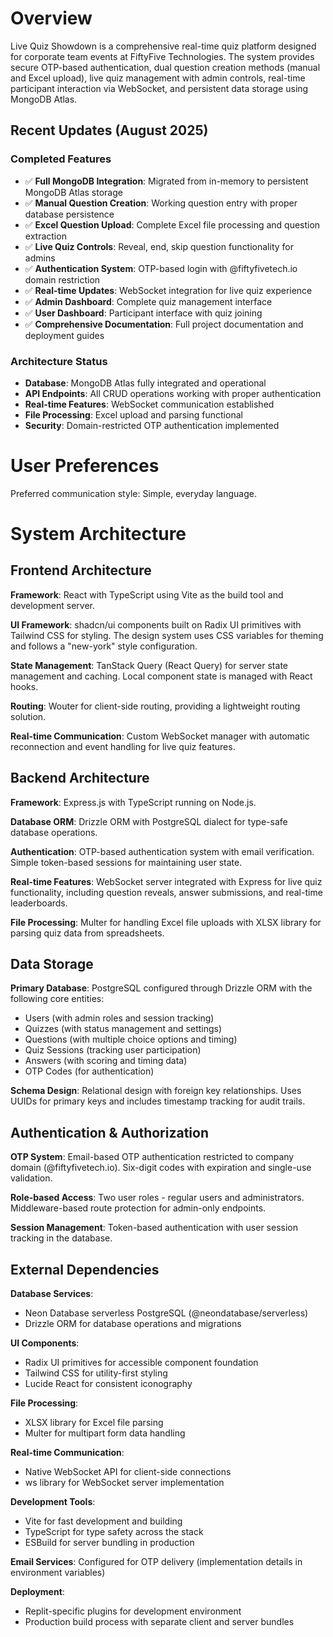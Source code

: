# Overview

Live Quiz Showdown is a comprehensive real-time quiz platform designed for corporate team events at FiftyFive Technologies. The system provides secure OTP-based authentication, dual question creation methods (manual and Excel upload), live quiz management with admin controls, real-time participant interaction via WebSocket, and persistent data storage using MongoDB Atlas.

## Recent Updates (August 2025)

### Completed Features
- ✅ **Full MongoDB Integration**: Migrated from in-memory to persistent MongoDB Atlas storage
- ✅ **Manual Question Creation**: Working question entry with proper database persistence  
- ✅ **Excel Question Upload**: Complete Excel file processing and question extraction
- ✅ **Live Quiz Controls**: Reveal, end, skip question functionality for admins
- ✅ **Authentication System**: OTP-based login with @fiftyfivetech.io domain restriction
- ✅ **Real-time Updates**: WebSocket integration for live quiz experience
- ✅ **Admin Dashboard**: Complete quiz management interface
- ✅ **User Dashboard**: Participant interface with quiz joining
- ✅ **Comprehensive Documentation**: Full project documentation and deployment guides

### Architecture Status
- **Database**: MongoDB Atlas fully integrated and operational
- **API Endpoints**: All CRUD operations working with proper authentication
- **Real-time Features**: WebSocket communication established
- **File Processing**: Excel upload and parsing functional
- **Security**: Domain-restricted OTP authentication implemented

# User Preferences

Preferred communication style: Simple, everyday language.

# System Architecture

## Frontend Architecture

**Framework**: React with TypeScript using Vite as the build tool and development server.

**UI Framework**: shadcn/ui components built on Radix UI primitives with Tailwind CSS for styling. The design system uses CSS variables for theming and follows a "new-york" style configuration.

**State Management**: TanStack Query (React Query) for server state management and caching. Local component state is managed with React hooks.

**Routing**: Wouter for client-side routing, providing a lightweight routing solution.

**Real-time Communication**: Custom WebSocket manager with automatic reconnection and event handling for live quiz features.

## Backend Architecture

**Framework**: Express.js with TypeScript running on Node.js.

**Database ORM**: Drizzle ORM with PostgreSQL dialect for type-safe database operations.

**Authentication**: OTP-based authentication system with email verification. Simple token-based sessions for maintaining user state.

**Real-time Features**: WebSocket server integrated with Express for live quiz functionality, including question reveals, answer submissions, and real-time leaderboards.

**File Processing**: Multer for handling Excel file uploads with XLSX library for parsing quiz data from spreadsheets.

## Data Storage

**Primary Database**: PostgreSQL configured through Drizzle ORM with the following core entities:
- Users (with admin roles and session tracking)
- Quizzes (with status management and settings)
- Questions (with multiple choice options and timing)
- Quiz Sessions (tracking user participation)
- Answers (with scoring and timing data)
- OTP Codes (for authentication)

**Schema Design**: Relational design with foreign key relationships. Uses UUIDs for primary keys and includes timestamp tracking for audit trails.

## Authentication & Authorization

**OTP System**: Email-based OTP authentication restricted to company domain (@fiftyfivetech.io). Six-digit codes with expiration and single-use validation.

**Role-based Access**: Two user roles - regular users and administrators. Middleware-based route protection for admin-only endpoints.

**Session Management**: Token-based authentication with user session tracking in the database.

## External Dependencies

**Database Services**: 
- Neon Database serverless PostgreSQL (@neondatabase/serverless)
- Drizzle ORM for database operations and migrations

**UI Components**:
- Radix UI primitives for accessible component foundation
- Tailwind CSS for utility-first styling
- Lucide React for consistent iconography

**File Processing**:
- XLSX library for Excel file parsing
- Multer for multipart form data handling

**Real-time Communication**:
- Native WebSocket API for client-side connections
- ws library for WebSocket server implementation

**Development Tools**:
- Vite for fast development and building
- TypeScript for type safety across the stack
- ESBuild for server bundling in production

**Email Services**: Configured for OTP delivery (implementation details in environment variables)

**Deployment**: 
- Replit-specific plugins for development environment
- Production build process with separate client and server bundles